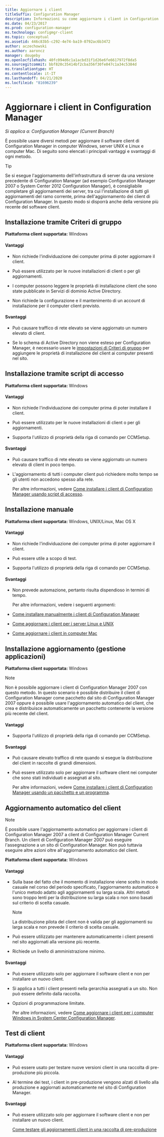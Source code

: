 ```yaml
---
title: Aggiornare i client
titleSuffix: Configuration Manager
description: Informazioni su come aggiornare i client in Configuration Manager.
ms.date: 04/23/2017
ms.prod: configuration-manager
ms.technology: configmgr-client
ms.topic: conceptual
ms.assetid: 446c83b5-c292-4e74-ba19-0792ac6b3472
author: aczechowski
ms.author: aaroncz
manager: dougeby
ms.openlocfilehash: 40fc094d6c1a1acbd31f1d26e6fe6617972f8da5
ms.sourcegitcommit: bbf820c35414bf2cba356f30fe047c1a34c5384d
ms.translationtype: HT
ms.contentlocale: it-IT
ms.lasthandoff: 04/21/2020
ms.locfileid: "81696239"
---
```

# <a name="upgrade-clients-in-configuration-manager"></a>Aggiornare i client in Configuration Manager

*Si applica a: Configuration Manager (Current Branch)*

È possibile usare diversi metodi per aggiornare il software client di Configuration Manager in computer Windows, server UNIX e Linux e computer Mac. Di seguito sono elencati i principali vantaggi e svantaggi di ogni metodo.  

> [!TIP]  
>  Se si esegue l'aggiornamento dell'infrastruttura di server da una versione precedente di Configuration Manager \(ad esempio Configuration Manager 2007 o System Center 2012 Configuration Manager\), è consigliabile completare gli aggiornamenti dei server, tra cui l'installazione di tutti gli aggiornamenti del ramo corrente, prima dell'aggiornamento dei client di Configuration Manager. In questo modo si disporrà anche della versione più recente del software client.  

## <a name="group-policy-installation"></a>Installazione tramite Criteri di gruppo  
 **Piattaforma client supportata:** Windows  

#### <a name="advantages"></a>Vantaggi  

- Non richiede l'individuazione dei computer prima di poter aggiornare il client.  

- Può essere utilizzato per le nuove installazioni di client o per gli aggiornamenti.  

- I computer possono leggere le proprietà di installazione client che sono state pubblicate in Servizi di dominio Active Directory.  

- Non richiede la configurazione e il mantenimento di un account di installazione per il computer client previsto.  

#### <a name="disadvantages"></a>Svantaggi  

- Può causare traffico di rete elevato se viene aggiornato un numero elevato di client.  

- Se lo schema di Active Directory non viene esteso per Configuration Manager, è necessario usare le [impostazioni di Criteri di gruppo](../../../../core/clients/deploy/deploy-clients-to-windows-computers.md#BKMK_ClientGP) per aggiungere le proprietà di installazione del client ai computer presenti nel sito.  


## <a name="logon-script-installation"></a>Installazione tramite script di accesso  
 **Piattaforma client supportata:** Windows  

#### <a name="advantages"></a>Vantaggi  

- Non richiede l'individuazione dei computer prima di poter installare il client.  

- Può essere utilizzato per le nuove installazioni di client o per gli aggiornamenti.  

- Supporta l'utilizzo di proprietà della riga di comando per CCMSetup.  

#### <a name="disadvantages"></a>Svantaggi  

- Può causare traffico di rete elevato se viene aggiornato un numero elevato di client in poco tempo.  

- L'aggiornamento di tutti i computer client può richiedere molto tempo se gli utenti non accedono spesso alla rete.  

  Per altre informazioni, vedere [Come installare i client di Configuration Manager usando script di accesso](../../../../core/clients/deploy/deploy-clients-to-windows-computers.md#BKMK_ClientLogonScript).  

## <a name="manual-installation"></a>Installazione manuale  
 **Piattaforma client supportata:** Windows, UNIX/Linux, Mac OS X  

#### <a name="advantages"></a>Vantaggi  

- Non richiede l'individuazione dei computer prima di poter aggiornare il client.  

- Può essere utile a scopo di test.  

- Supporta l'utilizzo di proprietà della riga di comando per CCMSetup.  

#### <a name="disadvantages"></a>Svantaggi  

- Non prevede automazione, pertanto risulta dispendioso in termini di tempo.  

  Per altre informazioni, vedere i seguenti argomenti:  

- [Come installare manualmente i client di Configuration Manager](../../../../core/clients/deploy/deploy-clients-to-windows-computers.md#BKMK_Manual)  

- [Come aggiornare i client per i server Linux e UNIX](../../../../core/clients/manage/upgrade/upgrade-clients-for-linux-and-unix-servers.md)  

- [Come aggiornare i client in computer Mac](../../../../core/clients/manage/upgrade/upgrade-clients-on-mac-computers.md)  

## <a name="upgrade-installation-application-management"></a>Installazione aggiornamento (gestione applicazioni)  
 **Piattaforma client supportata:** Windows  

> [!NOTE]  
>  Non è possibile aggiornare i client di Configuration Manager 2007 con questo metodo. In questo scenario è possibile distribuire il client di Configuration Manager come pacchetto dal sito di Configuration Manager 2007 oppure è possibile usare l'aggiornamento automatico del client, che crea e distribuisce automaticamente un pacchetto contenente la versione più recente del client.  

#### <a name="advantages"></a>Vantaggi  

- Supporta l'utilizzo di proprietà della riga di comando per CCMSetup.  

#### <a name="disadvantages"></a>Svantaggi  

- Può causare elevato traffico di rete quando si esegue la distribuzione del client in raccolte di grandi dimensioni.  

- Può essere utilizzato solo per aggiornare il software client nei computer che sono stati individuati e assegnati al sito.  

  Per altre informazioni, vedere [Come installare i client di Configuration Manager usando un pacchetto e un programma](../../../../core/clients/deploy/deploy-clients-to-windows-computers.md#BKMK_ClientApp).  

## <a name="automatic-client-upgrade"></a>Aggiornamento automatico del client  

> [!NOTE]  
> È possibile usare l'aggiornamento automatico per aggiornare i client di Configuration Manager 2007 a client di Configuration Manager Current Branch. Un client di Configuration Manager 2007 può eseguire l'assegnazione a un sito di Configuration Manager. Non può tuttavia eseguire altre azioni oltre all'aggiornamento automatico del client.  

 **Piattaforma client supportata:** Windows  

#### <a name="advantages"></a>Vantaggi  

- Sulla base del fatto che il momento di installazione viene scelto in modo casuale nel corso del periodo specificato, l'aggiornamento automatico è l'unico metodo adatto agli aggiornamenti su larga scala. Altri metodi sono troppo lenti per la distribuzione su larga scala o non sono basati sul criterio di scelta casuale. 

    > [!Note]
    > La distribuzione pilota del client non è valida per gli aggiornamenti su larga scala e non prevede il criterio di scelta casuale.  
- Può essere utilizzato per mantenere automaticamente i client presenti nel sito aggiornati alla versione più recente.  

- Richiede un livello di amministrazione minimo.  

#### <a name="disadvantages"></a>Svantaggi  

- Può essere utilizzato solo per aggiornare il software client e non per installare un nuovo client.  

- Si applica a tutti i client presenti nella gerarchia assegnati a un sito. Non può essere definito dalla raccolta.  

- Opzioni di programmazione limitate.  

  Per altre informazioni, vedere [Come aggiornare i client per i computer Windows in System Center Configuration Manager](../../../../core/clients/manage/upgrade/upgrade-clients-for-windows-computers.md).  

## <a name="client-testing"></a>Test di client  
 **Piattaforma client supportata:** Windows  

#### <a name="advantages"></a>Vantaggi  

- Può essere usato per testare nuove versioni client in una raccolta di pre-produzione più piccola.  

- Al termine dei test, i client in pre-produzione vengono alzati di livello alla produzione e aggiornati automaticamente nel sito di Configuration Manager.  

#### <a name="disadvantages"></a>Svantaggi  

- Può essere utilizzato solo per aggiornare il software client e non per installare un nuovo client.  

  [Come testare gli aggiornamenti client in una raccolta di pre-produzione](../../../../core/clients/manage/upgrade/test-client-upgrades.md)  
